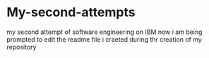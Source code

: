 # My-second-attempts
my second attempt of software engineering on IBM
now i am being prompted to edit the readme file i craeted during thr creation of my repository
